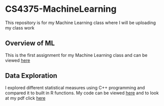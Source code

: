 # CS4375-MachineLearning
This repository is for my Machine Learning class where I will be uploading my class work

## Overview of ML
This is the first assignment for my Machine Learning class and can be viewed  [here](https://github.com/sharmingaz/CS4375-MachineLearning/blob/main/Overview%20of%20ML.pdf)

## Data Exploration
I explored different statistical measures using C++ programming and compared it to built in R functions. My code can be viewed  [here](https://github.com/sharmingaz/CS4375-MachineLearning/blob/main/dataExploration.cpp) and to look at my pdf click  [here](https://github.com/sharmingaz/CS4375-MachineLearning/blob/main/data_exploration.pdf) 
